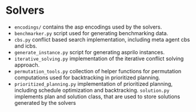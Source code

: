 # Solvers

- `encodings/` contains the asp encodings used by the solvers.
- `benchmarker.py` script used for generating benchmarking data. 
- `cbs.py` conflict based search implementation, including meta agent cbs and icbs.
- `generate_instance.py` script for generating asprilo instances.
- `iterative_solving.py` implementation of the iterative conflict solving approach.
- `permutation_tools.py` collection of helper functions for permutation computations used for backtracking in prioritized planning.
- `prioritized_planning.py` implementation of prioritized planning, including schedule optimization and backtracking.
`solution.py` implements plan and solution class, that are used to store solutions generated by the solvers

